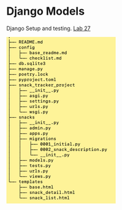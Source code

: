 # Django Models

Django Setup and testing.
[Lab 27](https://canvas.instructure.com/courses/3826570/assignments/26339114?return_to=https%3A%2F%2Fcanvas.instructure.com%2Fcalendar%23view_name%3Dmonth%26view_start%3D2022-03-01)

![tree](tree.png)